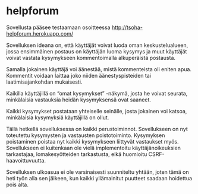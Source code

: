 # helpforum

Sovellusta pääsee testaamaan osoitteessa http://tsoha-helpforum.herokuapp.com/

Sovelluksen ideana on, että käyttäjät voivat luoda oman keskustelualueen, jossa ensimmäinen postaus on käyttäjän luoma kysymys ja muut käyttäjät voivat vastata kysymykseen kommentoimalla alkuperäistä postausta.

Samalla jokainen käyttäjä voi äänestää, mistä kommenteista oli eniten apua. Kommentit voidaan laittaa joko niiden äänestyspisteiden tai laatimisajankohdan mukaisesti.

Kaikilla käyttäjillä on “omat kysymykset” -näkymä, josta he voivat seurata, minkälaisia vastauksia heidän kysymyksensä ovat saaneet. 

Kaikki kysymykset postataan yhteiselle seinälle, josta jokainen voi katsoa, minkälaisia kysymyksiä käyttäjillä on ollut. 

Tällä hetkellä sovelluksessa on kaikki perustoiminnot. Sovellukseen on nyt toteutettu kysymysten ja vastausten poistotoiminto. Kysymyksen poistaminen poistaa nyt kaikki kysymykseen liittyvät vastaukset myös. Sovellukseen ei kuitenkaan ole vielä implementoitu käyttäjänoikeuksien tarkastajaa, lomakesyötteiden tarkastusta, eikä huomioitu CSRF-haavoittuvuutta. 

Sovelluksen ulkoasua ei ole varsinaisesti suunniteltu yhtään, joten tämä on heti työn alla sen jälkeen, kun kaikki yllämainitut puutteet saadaan hoidettua pois alta.



